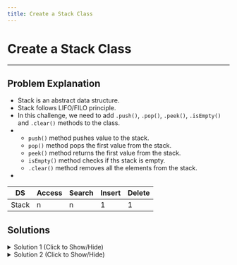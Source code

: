 ```yaml
---
title: Create a Stack Class
---
```

# Create a Stack Class

---
## Problem Explanation
- Stack is an abstract data structure.
- Stack follows LIFO/FILO principle.
- In this challenge, we need to add `.push()`, `.pop()`, `.peek()`, `.isEmpty()` and `.clear()` methods to the class.
- 
  - `push()` method pushes value to the stack.
  - `pop()` method pops the first value from the stack.
  - `peek()` method returns the first value from the stack.
  - `isEmpty()` method checks if ths stack is empty.
  - `.clear()` method removes all the elements from the stack.
-
| DS    | Access | Search | Insert | Delete |
| ----- | ------ | ------ | ------ | ------ |
| Stack |   n    |    n   |   1    |    1   |

## Solutions

<details><summary>Solution 1 (Click to Show/Hide)</summary>

```js
function Stack() {
  var collection = [];
  this.print = function() {
    console.log(collection);
  };
  this.push = function(val) {
    return collection.push(val);
  };
  this.pop = function() {
    return collection.pop();
  };
  this.peek = function() {
    return collection[collection.length - 1];
  };
  this.isEmpty = function() {
    return collection.length === 0;
  };
  this.clear = function() {
    collection.length = 0;
  };
}
```
</details>

<details><summary>Solution 2 (Click to Show/Hide)</summary>

```js
class Stack {
  constructor() {
    this.collection = [];
  }
  print() {
    console.log(this.collection);
  }
  push(val) {
    return this.collection.push(val);
  }
  pop() {
    return this.collection.pop();
  }
  peek() {
    return this.collection[this.collection.length - 1];
  }
  isEmpty() {
    return this.collection.length === 0;
  }
  clear() {
    return (this.collection.length = 0);
  }
}
```
 #### Relevant Links
 
- [Wikipedia](https://en.wikipedia.org/wiki/Stack_(abstract_data_type))
</details>
